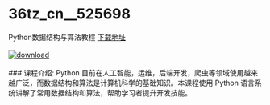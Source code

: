 # 36tz_cn__525698
Python数据结构与算法教程
[下载地址](http://www.36tz.cn/article/525698 "下载地址")
<br/></br>[![download](http://36tz.cn/muke_img/2019_07_1-46-300x132.png "下载地址")](http://www.36tz.cn/article/525698 "下载地址")
<br/></br>### 课程介绍:
Python 目前在人工智能，运维，后端开发，爬虫等领域使用越来越广泛，而数据结构和算法是计算机科学的基础知识。本课程使用 Python 语言系统讲解了常用数据结构和算法，帮助学习者提升开发技能。


 

